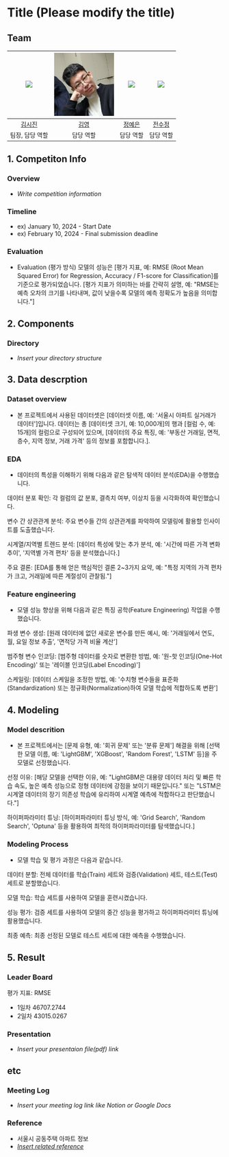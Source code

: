 # Title (Please modify the title)

## Team
   
| ![](https://avatars.githubusercontent.com/u/156163982?v=4) | <img src="./project1/me.jpg" alt="김영사진" width="140px"> | ![](https://avatars.githubusercontent.com/u/156163982?v=4) | ![](https://avatars.githubusercontent.com/u/156163982?v=4) |
| :--------------------------------------------------------------: | :--------------------------------------------------------------: | :--------------------------------------------------------------: | :--------------------------------------------------------------: |
| [김시진](https://github.com/UpstageAILab) | [김영](https://github.com/kimyoung9689) | [정예은](https://github.com/UpstageAILab) | [전수정](https://github.com/UpstageAILab) |
| 팀장, 담당 역할 | 담당 역할 | 담당 역할 | 담당 역할 |





## 1. Competiton Info

### Overview

- _Write competition information_

### Timeline

- ex) January 10, 2024 - Start Date
- ex) February 10, 2024 - Final submission deadline

### Evaluation

- Evaluation (평가 방식)
모델의 성능은 [평가 지표, 예: RMSE (Root Mean Squared Error) for Regression, Accuracy / F1-score for Classification]를 기준으로 평가되었습니다. [평가 지표가 의미하는 바를 간략히 설명, 예: "RMSE는 예측 오차의 크기를 나타내며, 값이 낮을수록 모델의 예측 정확도가 높음을 의미합니다."]

## 2. Components

### Directory

- _Insert your directory structure_

## 3. Data descrption

### Dataset overview

- 본 프로젝트에서 사용된 데이터셋은 [데이터셋 이름, 예: '서울시 아파트 실거래가 데이터']입니다. 데이터는 총 [데이터셋 크기, 예: 10,000개]의 행과 [컬럼 수, 예: 15개]의 컬럼으로 구성되어 있으며, [데이터의 주요 특징, 예: '부동산 거래일, 면적, 층수, 지역 정보, 거래 가격' 등의 정보를 포함합니다.].

### EDA

- 데이터의 특성을 이해하기 위해 다음과 같은 탐색적 데이터 분석(EDA)을 수행했습니다.

데이터 분포 확인: 각 컬럼의 값 분포, 결측치 여부, 이상치 등을 시각화하여 확인했습니다.

변수 간 상관관계 분석: 주요 변수들 간의 상관관계를 파악하여 모델링에 활용할 인사이트를 도출했습니다.

시계열/지역별 트렌드 분석: [데이터 특성에 맞는 추가 분석, 예: '시간에 따른 가격 변화 추이', '지역별 가격 편차' 등을 분석했습니다.]

주요 결론: [EDA를 통해 얻은 핵심적인 결론 2~3가지 요약, 예: "특정 지역의 가격 편차가 크고, 거래일에 따른 계절성이 관찰됨."]

### Feature engineering

- 모델 성능 향상을 위해 다음과 같은 특징 공학(Feature Engineering) 작업을 수행했습니다.

파생 변수 생성: [원래 데이터에 없던 새로운 변수를 만든 예시, 예: '거래일에서 연도, 월, 요일 정보 추출', '면적당 가격 비율 계산']

범주형 변수 인코딩: [범주형 데이터를 숫자로 변환한 방법, 예: '원-핫 인코딩(One-Hot Encoding)' 또는 '레이블 인코딩(Label Encoding)']

스케일링: [데이터 스케일을 조정한 방법, 예: '수치형 변수들을 표준화(Standardization) 또는 정규화(Normalization)하여 모델 학습에 적합하도록 변환']

## 4. Modeling

### Model descrition

- 본 프로젝트에서는 [문제 유형, 예: '회귀 문제' 또는 '분류 문제'] 해결을 위해 [선택한 모델 이름, 예: 'LightGBM', 'XGBoost', 'Random Forest', 'LSTM' 등]을 주 모델로 선정했습니다.

선정 이유: [해당 모델을 선택한 이유, 예: "LightGBM은 대용량 데이터 처리 및 빠른 학습 속도, 높은 예측 성능으로 정형 데이터에 강점을 보이기 때문입니다." 또는 "LSTM은 시계열 데이터의 장기 의존성 학습에 유리하여 시계열 예측에 적합하다고 판단했습니다."]

하이퍼파라미터 튜닝: [하이퍼파라미터 튜닝 방식, 예: 'Grid Search', 'Random Search', 'Optuna' 등을 활용하여 최적의 하이퍼파라미터를 탐색했습니다.]

### Modeling Process

- 모델 학습 및 평가 과정은 다음과 같습니다.

데이터 분할: 전체 데이터를 학습(Train) 세트와 검증(Validation) 세트, 테스트(Test) 세트로 분할했습니다.

모델 학습: 학습 세트를 사용하여 모델을 훈련시켰습니다.

성능 평가: 검증 세트를 사용하여 모델의 중간 성능을 평가하고 하이퍼파라미터 튜닝에 활용했습니다.

최종 예측: 최종 선정된 모델로 테스트 세트에 대한 예측을 수행했습니다.

## 5. Result

### Leader Board

평가 지표: RMSE
- 1일차 46707.2744
- 2일차 43015.0267

### Presentation

- _Insert your presentaion file(pdf) link_

## etc

### Meeting Log

- _Insert your meeting log link like Notion or Google Docs_

### Reference
- 서울시 공동주택 아파트 정보
- [_Insert related reference_](https://data.seoul.go.kr/dataList/OA-15818/S/1/datasetView.do)
